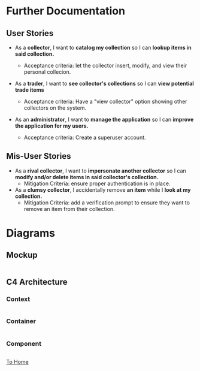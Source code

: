 # Further Documentation
## User Stories
<!-- As a **user/role**, I want to **goal** so I can **rationale** -->
- As a **collector**, I want to **catalog my collection** so I can **lookup items in said collection.**
    - Acceptance criteria: let the collector insert, modify, and view their personal collecion.

- As a **trader**, I want to **see collector's collections** so I can **view potential trade items**
    - Acceptance criteria: Have a "view collector" option showing other collectors on the system.

- As an **administrator**, I want to **manage the application** so I can **improve the application for my users.**
    - Acceptance criteria: Create a superuser account.

## Mis-User Stories
<!-- In addition to the user stories identify the ways in which users might be able to mis-use your app. Mis-user stories are just like user stories except the user, goal, and rationale are malicious. -->
- As a **rival collector**, I want to **impersonate another collector** so I can **modify and/or delete items in said collector's collection.**
    - Mitigation Criteria: ensure proper authentication is in place.
- As a **clumsy collector**, I accidentally remove **an item** while I **look at my collection.**
    - Mitigation Criteria: add a verification prompt to ensure they want to remove an item from their collection.

# Diagrams
## Mockup
![]()
## C4 Architecture
### Context
![]()
### Container
![]()
### Component
![]()

[To Home](../README.md)